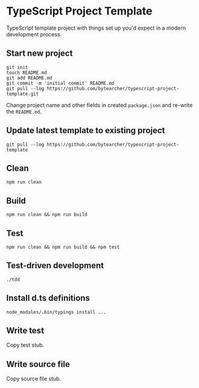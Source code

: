 # TypeScript Project Template

TypeScript template project with things set up you'd expect in a modern development process.

## Start new project

    git init
    touch README.md
    git add README.md
    git commit -m 'initial commit' README.md
    git pull --log https://github.com/bytearcher/typescript-project-template.git

Change project name and other fields in created `package.json` and re-write the `README.md`.

## Update latest template to existing project

    git pull --log https://github.com/bytearcher/typescript-project-template

## Clean

    npm run clean

## Build

    npm run clean && npm run build

## Test

    npm run clean && npm run build && npm test

## Test-driven development

    ./tdd

## Install d.ts definitions

    node_modules/.bin/typings install ...

## Write test

Copy test stub.

## Write source file

Copy source file stub.
